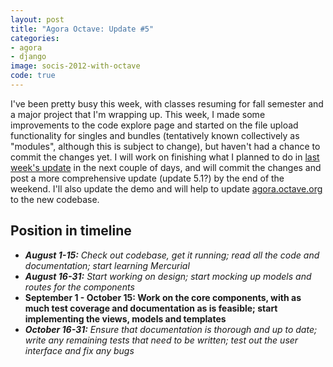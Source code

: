 ```yaml
---
layout: post
title: "Agora Octave: Update #5"
categories:
- agora
- django
image: socis-2012-with-octave
code: true
---
```


I've been pretty busy this week, with classes resuming for fall semester and a major project that I'm wrapping up. This week, I made some improvements to the code explore page and started on the file upload functionality for singles and bundles (tentatively known collectively as "modules", although this is subject to change), but haven't had a chance to commit the changes yet. I will work on finishing what I planned to do in [last week's update](/posts/agora-octave-update-4) in the next couple of days, and will commit the changes and post a more comprehensive update (update 5.1?) by the end of the weekend. I'll also update the demo and will help to update [agora.octave.org](http://agora.octave.org) to the new codebase.

## Position in timeline

* _**August 1-15:** Check out codebase, get it running; read all the code and documentation; start learning Mercurial_
* _**August 16-31:** Start working on design; start mocking up models and routes for the components_
* **September 1 - October 15: Work on the core components, with as much test coverage and documentation as is feasible; start implementing the views, models and templates**
* _**October 16-31:** Ensure that documentation is thorough and up to date; write any remaining tests that need to be written; test out the user interface and fix any bugs_
